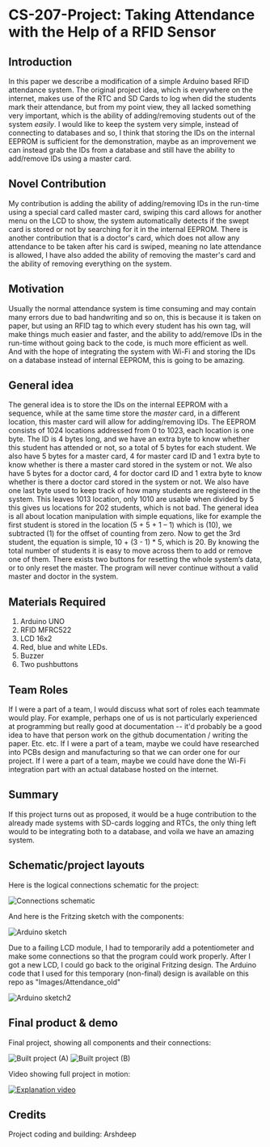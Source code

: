 # CS-207-Project: Taking Attendance with the Help of a RFID Sensor

## Introduction
In this paper we describe a modification of a simple Arduino based RFID attendance system. The original project idea, which is everywhere on the internet, makes use of the RTC and SD Cards to log when did the students mark their attendance, but from my point view, they all lacked something very important, which is the ability of adding/removing students out of the system *easily*. I would like to keep the system very simple, instead of connecting to databases and so, I think that storing the IDs on the internal EEPROM is sufficient for the demonstration, maybe as an improvement we can instead grab the IDs from a database and still have the ability to add/remove IDs using a master card.

## Novel Contribution
My contribution is adding the ability of adding/removing IDs in the run-time using a special card called master card, swiping this card allows for another menu on the LCD to show, the system automatically detects if the swept card is stored or not by searching for it in the internal EEPROM. There is another contribution that is a doctor's card, which does not allow any attendance to be taken after his card is swiped, meaning no late attendance is allowed, I have also added the ability of removing the master's card and the ability of removing everything on the system.

## Motivation
Usually the normal attendance system is time consuming and may contain many errors due to bad handwriting and so on, this is because it is taken on paper, but using an RFID tag to which every student has his own tag, will make things much easier and faster, and the ability to add/remove IDs in the run-time without going back to the code, is much more efficient as well. And with the hope of integrating the system with Wi-Fi and storing the IDs on a database instead of internal EEPROM, this is going to be amazing.

## General idea
The general idea is to store the IDs on the internal EEPROM with a sequence, while at the same time store the *master* card, in a different location, this master card will allow for adding/removing IDs.
The EEPROM consists of 1024 locations addressed from 0 to 1023, each location is one byte.
The ID is 4 bytes long, and we have an extra byte to know whether this student has attended or not, so a total of 5 bytes for each student.
We also have 5 bytes for a master card, 4 for master card ID and 1 extra byte to know whether is there a master card stored in the system or not.
We also have 5 bytes for a doctor card, 4 for doctor card ID and 1 extra byte to know whether is there a doctor card stored in the system or not.
We also have one last byte used to keep track of how many students are registered in the system.
This leaves 1013 location, only 1010 are usable when divided by 5 this gives us locations for 202 students, which is not bad. 
The general idea is all about location manipulation with simple equations, like for example the first student is stored in the location (5 + 5 + 1 – 1) which is (10), we subtracted (1) for the offset of counting from zero.
Now to get the 3rd student, the equation is simple, 10 + (3 - 1) \* 5, which is 20.
By knowing the total number of students it is easy to move across them to add or remove one of them.
There exists two buttons for resetting the whole system’s data, or to only reset the master.
The program will never continue without a valid master and doctor in the system.

## Materials Required
1. Arduino UNO
2. RFID MFRC522
3. LCD 16x2
4. Red, blue and white LEDs.
5. Buzzer
6. Two pushbuttons

## Team Roles
If I were a part of a team, I would discuss what sort of roles each teammate would play. For example, perhaps one of us is not particularly experienced at programming but really good at documentation -- it'd probably be a good idea to have that person work on the github documentation / writing the paper. Etc. etc.
If I were a part of a team, maybe we could have researched into PCBs design and manufacturing so that we can order one for our project.
If I were a part of a team, maybe we could have done the Wi-Fi integration part with an actual database hosted on the internet.

## Summary
If this project turns out as proposed, it would be a huge contribution to the already made systems with SD-cards logging and RTCs, the only thing left would to be integrating both to a database, and voila we have an amazing system. 

## Schematic/project layouts
Here is the logical connections schematic for the project:

![Connections schematic](https://github.com/asr586/CS-207-Project/blob/main/Images/Connections.png?raw=true)

And here is the Fritzing sketch with the components:

![Arduino sketch](https://github.com/asr586/CS-207-Project/blob/main/Images/arduino_sketch.png?raw=true)

Due to a failing LCD module, I had to temporarily add a potentiometer and make some connections so that the program could work properly. After I got a new LCD, I could go back to the original Fritzing design. The Arduino code that I used for this temporary (non-final) design is available on this repo as "Images/Attendance_old"

![Arduino sketch2](https://github.com/asr586/CS-207-Project/blob/main/Images/arduino_sketch.png?raw=true)


## Final product & demo
Final project, showing all components and their connections:

![Built project (A)](https://github.com/asr586/CS-207-Project/blob/main/Images/build_1.jpeg?raw=true)
![Built project (B)](https://github.com/asr586/CS-207-Project/blob/main/Images/build_2.jpeg?raw=true)

Video showing full project in motion:

[![Explanation video](https://img.youtube.com/vi/PqkwWktK4Xg/0.jpg)](https://www.youtube.com/watch?v=PqkwWktK4Xg)

## Credits
Project coding and building: Arshdeep

